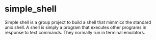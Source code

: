 # simple_shell
Simple shell is a group project to build a shell that mimmics the standard unix shell. A shell is simply a program that executes other programs in response to text commands. They normally run in terminal emulators.
